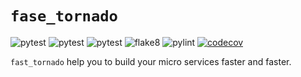 # `fase_tornado`

![pytest](https://github.com/zqmillet/fast_tornado/workflows/pytest%20on%20ubuntu/badge.svg)
![pytest](https://github.com/zqmillet/fast_tornado/workflows/pytest%20on%20macos/badge.svg)
![pytest](https://github.com/zqmillet/fast_tornado/workflows/pytest%20on%20windows/badge.svg)
![flake8](https://github.com/zqmillet/fast_tornado/workflows/flake8/badge.svg)
![pylint](https://github.com/zqmillet/fast_tornado/workflows/pylint/badge.svg)
[![codecov](https://codecov.io/gh/zqmillet/fast_tornado/branch/master/graph/badge.svg)](https://codecov.io/gh/zqmillet/fast_tornado)

`fast_tornado` help you to build your micro services faster and faster.
